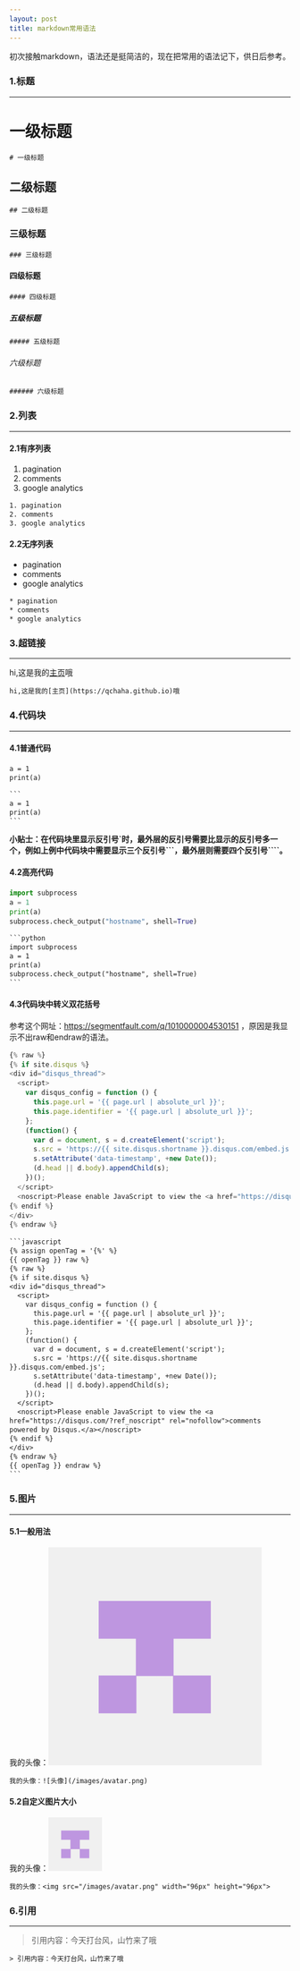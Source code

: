 ```yaml
---
layout: post
title: markdown常用语法
--- 
```


初次接触markdown，语法还是挺简洁的，现在把常用的语法记下，供日后参考。

### 1.标题
---

# 一级标题
```
# 一级标题
```
## 二级标题
```
## 二级标题
```
### 三级标题
```
### 三级标题
```
#### 四级标题
```
#### 四级标题
```
##### 五级标题
```
##### 五级标题
```
###### 六级标题
```
###### 六级标题
```


### 2.列表
---

#### 2.1有序列表
1. pagination
2. comments
3. google analytics
  
```
1. pagination
2. comments
3. google analytics
```
  
#### 2.2无序列表
* pagination
* comments
* google analytics
  
```
* pagination
* comments
* google analytics
```


### 3.超链接
---

hi,这是我的[主页](https://qchaha.github.io)哦
```
hi,这是我的[主页](https://qchaha.github.io)哦
```


### 4.代码块
---

#### 4.1普通代码
```
a = 1
print(a)
```
  
````
```
a = 1
print(a)
```
````
**小贴士：在代码块里显示反引号\`时，最外层的反引号需要比显示的反引号多一个，例如上例中代码块中需要显示三个反引号\`\`\`，最外层则需要四个反引号\`\`\`\`。**
  
#### 4.2高亮代码
```python
import subprocess
a = 1
print(a)
subprocess.check_output("hostname", shell=True)
```
  
````
```python
import subprocess
a = 1
print(a)
subprocess.check_output("hostname", shell=True)
```
````

#### 4.3代码块中转义双花括号
参考这个网址：https://segmentfault.com/q/1010000004530151 ，原因是我显示不出raw和endraw的语法。
```javascript   
{% raw %}
{% if site.disqus %}
<div id="disqus_thread">
  <script>
    var disqus_config = function () {
      this.page.url = '{{ page.url | absolute_url }}';
      this.page.identifier = '{{ page.url | absolute_url }}';
    };
    (function() {
      var d = document, s = d.createElement('script');
      s.src = 'https://{{ site.disqus.shortname }}.disqus.com/embed.js';
      s.setAttribute('data-timestamp', +new Date());
      (d.head || d.body).appendChild(s);
    })();
  </script>
  <noscript>Please enable JavaScript to view the <a href="https://disqus.com/?ref_noscript" rel="nofollow">comments powered by     Disqus.</a></noscript>
{% endif %}
</div>
{% endraw %}
```
  
````
```javascript   
{% assign openTag = '{%' %}  
{{ openTag }} raw %} 
{% raw %}
{% if site.disqus %}
<div id="disqus_thread">
  <script>
    var disqus_config = function () {
      this.page.url = '{{ page.url | absolute_url }}';
      this.page.identifier = '{{ page.url | absolute_url }}';
    };
    (function() {
      var d = document, s = d.createElement('script');
      s.src = 'https://{{ site.disqus.shortname }}.disqus.com/embed.js';
      s.setAttribute('data-timestamp', +new Date());
      (d.head || d.body).appendChild(s);
    })();
  </script>
  <noscript>Please enable JavaScript to view the <a href="https://disqus.com/?ref_noscript" rel="nofollow">comments powered by Disqus.</a></noscript>
{% endif %}
</div>
{% endraw %}
{{ openTag }} endraw %}
```
````


### 5.图片
---

#### 5.1一般用法
我的头像：![头像](/images/avatar.png)

```
我的头像：![头像](/images/avatar.png)
```

#### 5.2自定义图片大小
我的头像：<img src="/images/avatar.png" width="96px" height="96px">

```
我的头像：<img src="/images/avatar.png" width="96px" height="96px">
```


### 6.引用
---

> 引用内容：今天打台风，山竹来了哦

```
> 引用内容：今天打台风，山竹来了哦
```

